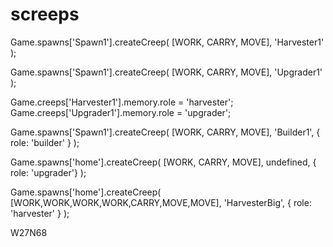 # screeps

Game.spawns['Spawn1'].createCreep( [WORK, CARRY, MOVE], 'Harvester1' );

Game.spawns['Spawn1'].createCreep( [WORK, CARRY, MOVE], 'Upgrader1' );

Game.creeps['Harvester1'].memory.role = 'harvester';
Game.creeps['Upgrader1'].memory.role = 'upgrader';

Game.spawns['Spawn1'].createCreep( [WORK, CARRY, MOVE], 'Builder1', { role: 'builder' } );


Game.spawns['home'].createCreep( [WORK, CARRY, MOVE], undefined, { role: 'upgrader'} );


Game.spawns['home'].createCreep( [WORK,WORK,WORK,WORK,CARRY,MOVE,MOVE], 'HarvesterBig', { role: 'harvester' } );

W27N68